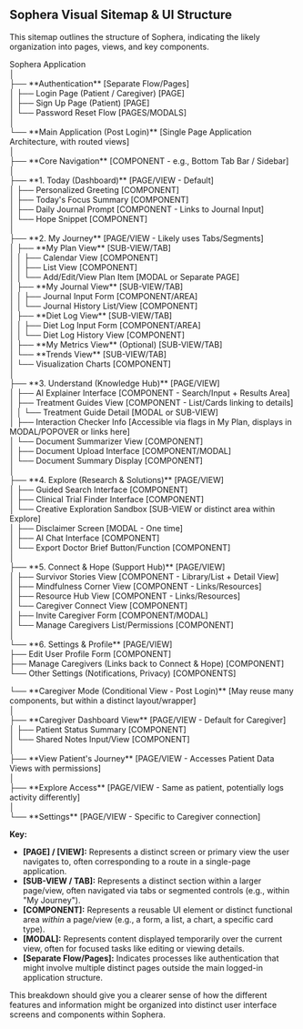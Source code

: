 ## **Sophera Visual Sitemap & UI Structure**

This sitemap outlines the structure of Sophera, indicating the likely organization into pages, views, and key components.

Sophera Application  
│  
├── \*\*Authentication\*\* \[Separate Flow/Pages\]  
│   ├── Login Page (Patient / Caregiver) \[PAGE\]  
│   ├── Sign Up Page (Patient) \[PAGE\]  
│   └── Password Reset Flow \[PAGES/MODALS\]  
│  
└── \*\*Main Application (Post Login)\*\* \[Single Page Application Architecture, with routed views\]  
    │  
    ├── \*\*Core Navigation\*\* \[COMPONENT \- e.g., Bottom Tab Bar / Sidebar\]  
    │  
    ├── \*\*1. Today (Dashboard)\*\* \[PAGE/VIEW \- Default\]  
    │   ├── Personalized Greeting \[COMPONENT\]  
    │   ├── Today's Focus Summary \[COMPONENT\]  
    │   ├── Daily Journal Prompt \[COMPONENT \- Links to Journal Input\]  
    │   └── Hope Snippet \[COMPONENT\]  
    │  
    ├── \*\*2. My Journey\*\* \[PAGE/VIEW \- Likely uses Tabs/Segments\]  
    │   ├── \*\*My Plan View\*\* \[SUB-VIEW/TAB\]  
    │   │   ├── Calendar View \[COMPONENT\]  
    │   │   ├── List View \[COMPONENT\]  
    │   │   └── Add/Edit/View Plan Item \[MODAL or Separate PAGE\]  
    │   ├── \*\*My Journal View\*\* \[SUB-VIEW/TAB\]  
    │   │   ├── Journal Input Form \[COMPONENT/AREA\]  
    │   │   └── Journal History List/View \[COMPONENT\]  
    │   ├── \*\*Diet Log View\*\* \[SUB-VIEW/TAB\]  
    │   │   ├── Diet Log Input Form \[COMPONENT/AREA\]  
    │   │   └── Diet Log History View \[COMPONENT\]  
    │   ├── \*\*My Metrics View\*\* (Optional) \[SUB-VIEW/TAB\]  
    │   └── \*\*Trends View\*\* \[SUB-VIEW/TAB\]  
    │       └── Visualization Charts \[COMPONENT\]  
    │  
    ├── \*\*3. Understand (Knowledge Hub)\*\* \[PAGE/VIEW\]  
    │   ├── AI Explainer Interface \[COMPONENT \- Search/Input \+ Results Area\]  
    │   ├── Treatment Guides View \[COMPONENT \- List/Cards linking to details\]  
    │   │   └── Treatment Guide Detail \[MODAL or SUB-VIEW\]  
    │   ├── Interaction Checker Info \[Accessible via flags in My Plan, displays in MODAL/POPOVER or links here\]  
    │   └── Document Summarizer View \[COMPONENT\]  
    │       ├── Document Upload Interface \[COMPONENT/MODAL\]  
    │       └── Document Summary Display \[COMPONENT\]  
    │  
    ├── \*\*4. Explore (Research & Solutions)\*\* \[PAGE/VIEW\]  
    │   ├── Guided Search Interface \[COMPONENT\]  
    │   ├── Clinical Trial Finder Interface \[COMPONENT\]  
    │   └── Creative Exploration Sandbox \[SUB-VIEW or distinct area within Explore\]  
    │       ├── Disclaimer Screen \[MODAL \- One time\]  
    │       ├── AI Chat Interface \[COMPONENT\]  
    │       └── Export Doctor Brief Button/Function \[COMPONENT\]  
    │  
    ├── \*\*5. Connect & Hope (Support Hub)\*\* \[PAGE/VIEW\]  
    │   ├── Survivor Stories View \[COMPONENT \- Library/List \+ Detail View\]  
    │   ├── Mindfulness Corner View \[COMPONENT \- Links/Resources\]  
    │   ├── Resource Hub View \[COMPONENT \- Links/Resources\]  
    │   └── Caregiver Connect View \[COMPONENT\]  
    │       ├── Invite Caregiver Form \[COMPONENT/MODAL\]  
    │       └── Manage Caregivers List/Permissions \[COMPONENT\]  
    │  
    └── \*\*6. Settings & Profile\*\* \[PAGE/VIEW\]  
        ├── Edit User Profile Form \[COMPONENT\]  
        ├── Manage Caregivers (Links back to Connect & Hope) \[COMPONENT\]  
        └── Other Settings (Notifications, Privacy) \[COMPONENTS\]

└── \*\*Caregiver Mode (Conditional View \- Post Login)\*\* \[May reuse many components, but within a distinct layout/wrapper\]  
    │  
    ├── \*\*Caregiver Dashboard View\*\* \[PAGE/VIEW \- Default for Caregiver\]  
    │   ├── Patient Status Summary \[COMPONENT\]  
    │   └── Shared Notes Input/View \[COMPONENT\]  
    │  
    ├── \*\*View Patient's Journey\*\* \[PAGE/VIEW \- Accesses Patient Data Views with permissions\]  
    │  
    ├── \*\*Explore Access\*\* \[PAGE/VIEW \- Same as patient, potentially logs activity differently\]  
    │  
    └── \*\*Settings\*\* \[PAGE/VIEW \- Specific to Caregiver connection\]

**Key:**

* **\[PAGE\] / \[VIEW\]:** Represents a distinct screen or primary view the user navigates to, often corresponding to a route in a single-page application.  
* **\[SUB-VIEW / TAB\]:** Represents a distinct section within a larger page/view, often navigated via tabs or segmented controls (e.g., within "My Journey").  
* **\[COMPONENT\]:** Represents a reusable UI element or distinct functional area *within* a page/view (e.g., a form, a list, a chart, a specific card type).  
* **\[MODAL\]:** Represents content displayed temporarily over the current view, often for focused tasks like editing or viewing details.  
* **\[Separate Flow/Pages\]:** Indicates processes like authentication that might involve multiple distinct pages outside the main logged-in application structure.

This breakdown should give you a clearer sense of how the different features and information might be organized into distinct user interface screens and components within Sophera.